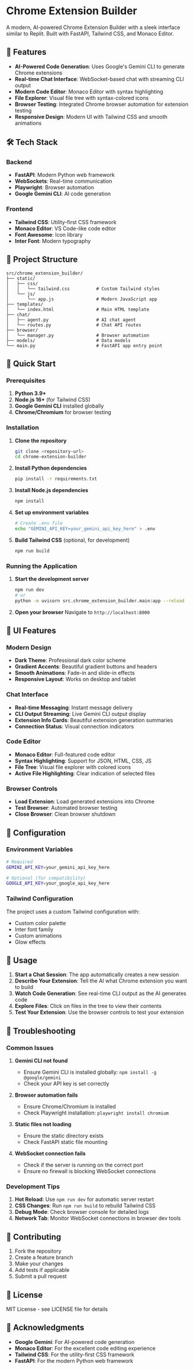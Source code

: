 # Chrome Extension Builder

A modern, AI-powered Chrome Extension Builder with a sleek interface similar to Replit. Built with FastAPI, Tailwind CSS, and Monaco Editor.

## 🚀 Features

- **AI-Powered Code Generation**: Uses Google's Gemini CLI to generate Chrome extensions
- **Real-time Chat Interface**: WebSocket-based chat with streaming CLI output
- **Modern Code Editor**: Monaco Editor with syntax highlighting
- **File Explorer**: Visual file tree with syntax-colored icons
- **Browser Testing**: Integrated Chrome browser automation for extension testing
- **Responsive Design**: Modern UI with Tailwind CSS and smooth animations

## 🛠️ Tech Stack

### Backend
- **FastAPI**: Modern Python web framework
- **WebSockets**: Real-time communication
- **Playwright**: Browser automation
- **Google Gemini CLI**: AI code generation

### Frontend
- **Tailwind CSS**: Utility-first CSS framework
- **Monaco Editor**: VS Code-like code editor
- **Font Awesome**: Icon library
- **Inter Font**: Modern typography

## 📁 Project Structure

```
src/chrome_extension_builder/
├── static/
│   ├── css/
│   │   └── tailwind.css          # Custom Tailwind styles
│   └── js/
│       └── app.js                # Modern JavaScript app
├── templates/
│   └── index.html                # Main HTML template
├── chat/
│   ├── agent.py                  # AI chat agent
│   └── routes.py                 # Chat API routes
├── browser/
│   └── manager.py                # Browser automation
├── models/                       # Data models
└── main.py                       # FastAPI app entry point
```

## 🚀 Quick Start

### Prerequisites

1. **Python 3.9+**
2. **Node.js 16+** (for Tailwind CSS)
3. **Google Gemini CLI** installed globally
4. **Chrome/Chromium** for browser testing

### Installation

1. **Clone the repository**
   ```bash
   git clone <repository-url>
   cd chrome-extension-builder
   ```

2. **Install Python dependencies**
   ```bash
   pip install -r requirements.txt
   ```

3. **Install Node.js dependencies**
   ```bash
   npm install
   ```

4. **Set up environment variables**
   ```bash
   # Create .env file
   echo "GEMINI_API_KEY=your_gemini_api_key_here" > .env
   ```

5. **Build Tailwind CSS** (optional, for development)
   ```bash
   npm run build
   ```

### Running the Application

1. **Start the development server**
   ```bash
   npm run dev
   # or
   python -m uvicorn src.chrome_extension_builder.main:app --reload
   ```

2. **Open your browser**
   Navigate to `http://localhost:8000`

## 🎨 UI Features

### Modern Design
- **Dark Theme**: Professional dark color scheme
- **Gradient Accents**: Beautiful gradient buttons and headers
- **Smooth Animations**: Fade-in and slide-in effects
- **Responsive Layout**: Works on desktop and tablet

### Chat Interface
- **Real-time Messaging**: Instant message delivery
- **CLI Output Streaming**: Live Gemini CLI output display
- **Extension Info Cards**: Beautiful extension generation summaries
- **Connection Status**: Visual connection indicators

### Code Editor
- **Monaco Editor**: Full-featured code editor
- **Syntax Highlighting**: Support for JSON, HTML, CSS, JS
- **File Tree**: Visual file explorer with colored icons
- **Active File Highlighting**: Clear indication of selected files

### Browser Controls
- **Load Extension**: Load generated extensions into Chrome
- **Test Browser**: Automated browser testing
- **Close Browser**: Clean browser shutdown

## 🔧 Configuration

### Environment Variables

```bash
# Required
GEMINI_API_KEY=your_gemini_api_key_here

# Optional (for compatibility)
GOOGLE_API_KEY=your_google_api_key_here
```

### Tailwind Configuration

The project uses a custom Tailwind configuration with:
- Custom color palette
- Inter font family
- Custom animations
- Glow effects

## 🎯 Usage

1. **Start a Chat Session**: The app automatically creates a new session
2. **Describe Your Extension**: Tell the AI what Chrome extension you want to build
3. **Watch Code Generation**: See real-time CLI output as the AI generates code
4. **Explore Files**: Click on files in the tree to view their contents
5. **Test Your Extension**: Use the browser controls to test your extension

## 🐛 Troubleshooting

### Common Issues

1. **Gemini CLI not found**
   - Ensure Gemini CLI is installed globally: `npm install -g @google/gemini`
   - Check your API key is set correctly

2. **Browser automation fails**
   - Ensure Chrome/Chromium is installed
   - Check Playwright installation: `playwright install chromium`

3. **Static files not loading**
   - Ensure the static directory exists
   - Check FastAPI static file mounting

4. **WebSocket connection fails**
   - Check if the server is running on the correct port
   - Ensure no firewall is blocking WebSocket connections

### Development Tips

1. **Hot Reload**: Use `npm run dev` for automatic server restart
2. **CSS Changes**: Run `npm run build` to rebuild Tailwind CSS
3. **Debug Mode**: Check browser console for detailed logs
4. **Network Tab**: Monitor WebSocket connections in browser dev tools

## 🤝 Contributing

1. Fork the repository
2. Create a feature branch
3. Make your changes
4. Add tests if applicable
5. Submit a pull request

## 📄 License

MIT License - see LICENSE file for details

## 🙏 Acknowledgments

- **Google Gemini**: For AI-powered code generation
- **Monaco Editor**: For the excellent code editing experience
- **Tailwind CSS**: For the utility-first CSS framework
- **FastAPI**: For the modern Python web framework 
